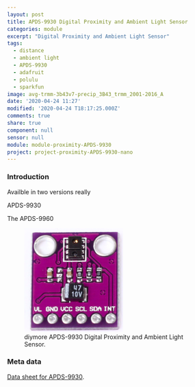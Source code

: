 ```yaml
---
layout: post
title: APDS-9930 Digital Proximity and Ambient Light Sensor
categories: module
excerpt: "Digital Proximity and Ambient Light Sensor"
tags:
  - distance
  - ambient light
  - APDS-9930
  - adafruit
  - polulu
  - sparkfun
image: avg-trmm-3b43v7-precip_3B43_trmm_2001-2016_A
date: '2020-04-24 11:27'
modified: '2020-04-24 T18:17:25.000Z'
comments: true
share: true
component: null
sensor: null
module: module-proximity-APDS-9930
project: project-proximity-APDS-9930-nano
---
```


### Introduction

Availble in two versions really

APDS-9930

The APDS-9960
<figure>
<img src="../../images/module-APDS-9930.png">
<figcaption> diymore APDS-9930 Digital Proximity and Ambient Light Sensor. </figcaption>
</figure>

### Meta data

[Data sheet for APDS-9930](../docs/av02-3190en_ds_apds-9930_2015-11-13.pdf).
